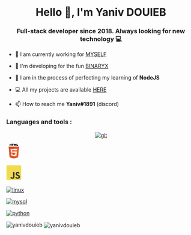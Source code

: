 <h1 align="center">Hello 👋, I'm Yaniv DOUIEB</h1>
<h3 align="center">Full-stack developer since 2018. Always looking for new technology 💻</h3>

- 💼 I am currently working for [MYSELF](https://dedigo.fr)

- 🚧 I'm developing for the fun [BINARYX](https://discord.com/oauth2/authorize?client_id=838000478326751232&scope=bot&permissions=805314622)

- 🌱 I am in the process of perfecting my learning of **NodeJS**

- 💻 All my projects are available [HERE](example.com)

- 📫 How to reach me **Yaniv#1891** (discord)
<h3 align="left">Languages and tools :</h3>
<p align="center"> <a href="https://git-scm.com/" target="_blank"> <img src="https://www.vectorlogo.zone/logos/git-scm/git-scm-icon.svg" alt="git" width="40" height="40"/> </a> 

<a href="https://www.w3.org/html/" target="_blank"> <img src="https://raw.githubusercontent.com/devicons/devicon/master/icons/html5/html5-original-wordmark.svg" alt="html5" width="40" height="40"/> </a> 

<a href="https://developer.mozilla.org/en-US/docs/Web/JavaScript" target="_blank"> <img src="https://raw.githubusercontent.com/devicons/devicon/master/icons/javascript/javascript-original.svg" alt="javascript" width="40" height="40"/> </a> 

<a href="https://code.visualstudio.com" target="_blank"> <img src="https://user-images.githubusercontent.com/674621/71187801-14e60a80-2280-11ea-94c9-e56576f76baf.png" alt="linux" width="40" height="40"/> </a> 

</a> <a href="https://www.mongodb.com/" target="_blank"> <img src="https://cdn.worldvectorlogo.com/logos/mongodb-icon-1.svg" alt="mysql" width="40" height="40"/> </a> 

<a href="https://nodejs.org" target="_blank"> <img src="https://img.icons8.com/color/452/nodejs.png" alt="python" width="40" height="40"/> </a>  </p>

<p><img align="left" src="https://github-readme-stats.vercel.app/api/top-langs/?username=yanivdouieb&theme=radical&langs_count=3&count_private=true&locale=fr" alt="yanivdouieb" /></p>

<p>&nbsp;<img align="center" src="https://github-readme-stats.vercel.app/api?username=yanivdouieb&theme=radical&show_icons=true&locale=fr&count_private=true" alt="yanivdouieb" /></p>
